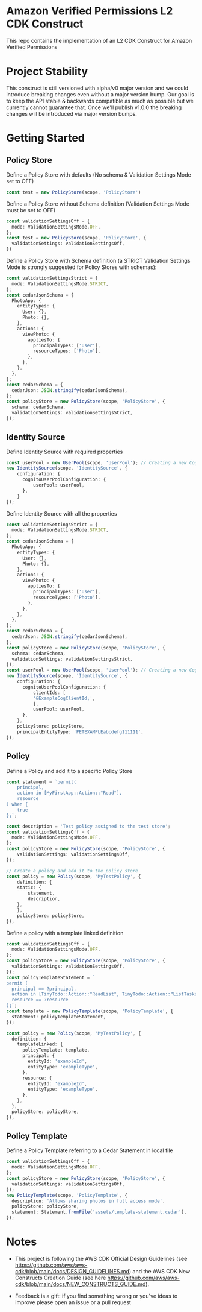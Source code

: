 # Amazon Verified Permissions L2 CDK Construct
This repo contains the implementation of an L2 CDK Construct for Amazon Verified Permissions

# Project Stability
This construct is still versioned with alpha/v0 major version and we could introduce breaking changes even without a major version bump. Our goal is to keep the API stable & backwards compatible as much as possible but we currently cannot guarantee that. Once we'll publish v1.0.0 the breaking changes will be introduced via major version bumps.

# Getting Started

## Policy Store
Define a Policy Store with defaults (No schema & Validation Settings Mode set to OFF)
```ts
const test = new PolicyStore(scope, 'PolicyStore')
```

Define a Policy Store without Schema definition (Validation Settings Mode must be set to OFF)
```ts
const validationSettingsOff = {
  mode: ValidationSettingsMode.OFF,
};
const test = new PolicyStore(scope, 'PolicyStore', {
  validationSettings: validationSettingsOff,
})
```

Define a Policy Store with Schema definition (a STRICT Validation Settings Mode is strongly suggested for Policy Stores with schemas):
```ts
const validationSettingsStrict = {
  mode: ValidationSettingsMode.STRICT,
};
const cedarJsonSchema = {
  PhotoApp: {
    entityTypes: {
      User: {},
      Photo: {},
    },
    actions: {
      viewPhoto: {
        appliesTo: {
          principalTypes: ['User'],
          resourceTypes: ['Photo'],
        },
      },
    },
  },
};
const cedarSchema = {
  cedarJson: JSON.stringify(cedarJsonSchema),
};
const policyStore = new PolicyStore(scope, 'PolicyStore', {
  schema: cedarSchema,
  validationSettings: validationSettingsStrict,
});
```

## Identity Source
Define Identity Source with required properties
```ts
const userPool = new UserPool(scope, 'UserPool'); // Creating a new Cognito UserPool
new IdentitySource(scope, 'IdentitySource', {
    configuration: {
      cognitoUserPoolConfiguration: {
          userPool: userPool,
      },
    }
});
```

Define Identity Source with all the properties
```ts
const validationSettingsStrict = {
  mode: ValidationSettingsMode.STRICT,
};
const cedarJsonSchema = {
  PhotoApp: {
    entityTypes: {
      User: {},
      Photo: {},
    },
    actions: {
      viewPhoto: {
        appliesTo: {
          principalTypes: ['User'],
          resourceTypes: ['Photo'],
        },
      },
    },
  },
};
const cedarSchema = {
  cedarJson: JSON.stringify(cedarJsonSchema),
};
const policyStore = new PolicyStore(scope, 'PolicyStore', {
  schema: cedarSchema,
  validationSettings: validationSettingsStrict,
});
const userPool = new UserPool(scope, 'UserPool'); // Creating a new Cognito UserPool
new IdentitySource(scope, 'IdentitySource', {
    configuration: {
      cognitoUserPoolConfiguration: {
          clientIds: [
          '&ExampleCogClientId;',
          ],
          userPool: userPool,
      },
    },
    policyStore: policyStore,
    principalEntityType: 'PETEXAMPLEabcdefg111111',
});
```

## Policy
Define a Policy and add it to a specific Policy Store
```ts
const statement = `permit(
    principal,
    action in [MyFirstApp::Action::"Read"],
    resource
) when {
    true
};`;

const description = 'Test policy assigned to the test store';
const validationSettingsOff = {
  mode: ValidationSettingsMode.OFF,
};
const policyStore = new PolicyStore(scope, 'PolicyStore', {
    validationSettings: validationSettingsOff,
});

// Create a policy and add it to the policy store
const policy = new Policy(scope, 'MyTestPolicy', {
    definition: {
    static: {
        statement,
        description,
    },
    },
    policyStore: policyStore,
});
```

Define a policy with a template linked definition
```ts
const validationSettingsOff = {
  mode: ValidationSettingsMode.OFF,
};
const policyStore = new PolicyStore(scope, 'PolicyStore', {
  validationSettings: validationSettingsOff,
});
const policyTemplateStatement = `
permit (
  principal == ?principal,
  action in [TinyTodo::Action::"ReadList", TinyTodo::Action::"ListTasks"],
  resource == ?resource
);`;
const template = new PolicyTemplate(scope, 'PolicyTemplate', {
  statement: policyTemplateStatement,
});

const policy = new Policy(scope, 'MyTestPolicy', {
  definition: {
    templateLinked: {
      policyTemplate: template,
      principal: {
        entityId: 'exampleId',
        entityType: 'exampleType',
      },
      resource: {
        entityId: 'exampleId',
        entityType: 'exampleType',
      },
    },
  },
  policyStore: policyStore,
});

```

## Policy Template
Define a Policy Template referring to a Cedar Statement in local file
```ts
const validationSettingsOff = {
  mode: ValidationSettingsMode.OFF,
};
const policyStore = new PolicyStore(scope, 'PolicyStore', {
  validationSettings: validationSettingsOff,
});
new PolicyTemplate(scope, 'PolicyTemplate', {
  description: 'Allows sharing photos in full access mode',
  policyStore: policyStore,
  statement: Statement.fromFile('assets/template-statement.cedar'),
});
```

# Notes
* This project is following the AWS CDK Official Design Guidelines (see https://github.com/aws/aws-cdk/blob/main/docs/DESIGN_GUIDELINES.md) and the AWS CDK New Constructs Creation Guide (see here https://github.com/aws/aws-cdk/blob/main/docs/NEW_CONSTRUCTS_GUIDE.md).

* Feedback is a gift: if you find something wrong or you've ideas to improve please open an issue or a pull request
